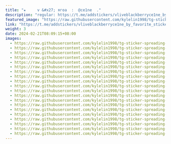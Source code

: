 ```yaml
---
title: "★⁪⁬⁮⁮   ⁪⁬⁮⁮  v &#x27; ягоа  :  @ce1ne  ."
description: "regular: https://t.me/addstickers/vliveblackberryce1ne_by_favorite_stickers_bot"
featured_image: "https://raw.githubusercontent.com/kylelin1998/tg-sticker-spreading-worldwide-images/main/img/f6318daf-4d9d-4275-a4e3-f4eb71b823ea.jpg"
link: "https://t.me/addstickers/vliveblackberryce1ne_by_favorite_stickers_bot"
weight: 3
date: 2024-02-21T08:09:15+08:00
images:
  - https://raw.githubusercontent.com/kylelin1998/tg-sticker-spreading-worldwide-images/main/img/f6318daf-4d9d-4275-a4e3-f4eb71b823ea.jpg
  - https://raw.githubusercontent.com/kylelin1998/tg-sticker-spreading-worldwide-images/main/img/d3af233f-b15a-4336-8bd7-635969ddc248.jpg
  - https://raw.githubusercontent.com/kylelin1998/tg-sticker-spreading-worldwide-images/main/img/d96ab015-4670-4781-9e6a-5c9806bdb2ff.jpg
  - https://raw.githubusercontent.com/kylelin1998/tg-sticker-spreading-worldwide-images/main/img/1fdc3e0b-6600-4231-9623-a0b7e77adcda.jpg
  - https://raw.githubusercontent.com/kylelin1998/tg-sticker-spreading-worldwide-images/main/img/6560e77a-2f7c-4d59-9399-255e201d41cc.jpg
  - https://raw.githubusercontent.com/kylelin1998/tg-sticker-spreading-worldwide-images/main/img/ee0c23b3-186e-4d0f-aa72-ced016edf170.jpg
  - https://raw.githubusercontent.com/kylelin1998/tg-sticker-spreading-worldwide-images/main/img/71590317-38f3-4401-8e47-e5f4a68ed5a1.jpg
  - https://raw.githubusercontent.com/kylelin1998/tg-sticker-spreading-worldwide-images/main/img/28609660-1ebf-470a-9e7e-6a560b51e485.jpg
  - https://raw.githubusercontent.com/kylelin1998/tg-sticker-spreading-worldwide-images/main/img/4689ef69-c8d6-4c4a-b686-b4aade9014c2.jpg
  - https://raw.githubusercontent.com/kylelin1998/tg-sticker-spreading-worldwide-images/main/img/7b11d083-f395-4586-b926-22bddbe3093f.jpg
  - https://raw.githubusercontent.com/kylelin1998/tg-sticker-spreading-worldwide-images/main/img/7cd1a444-6f51-41de-9170-b431d4b746cf.jpg
  - https://raw.githubusercontent.com/kylelin1998/tg-sticker-spreading-worldwide-images/main/img/b2ed8f91-4aba-4b80-8647-5179c1dcd6fc.jpg
  - https://raw.githubusercontent.com/kylelin1998/tg-sticker-spreading-worldwide-images/main/img/cf2c6e42-8a45-4f23-9f06-dbd72cc7ca02.jpg
  - https://raw.githubusercontent.com/kylelin1998/tg-sticker-spreading-worldwide-images/main/img/97e7ddd6-0c0a-46d1-bea1-7d224a2f83e8.jpg
  - https://raw.githubusercontent.com/kylelin1998/tg-sticker-spreading-worldwide-images/main/img/2347e493-de4f-4d41-94f8-67f0ce68fed5.jpg
  - https://raw.githubusercontent.com/kylelin1998/tg-sticker-spreading-worldwide-images/main/img/93b6ca65-0a1a-4933-8870-2f2c910fa832.jpg
  - https://raw.githubusercontent.com/kylelin1998/tg-sticker-spreading-worldwide-images/main/img/cb738d61-8b01-4e3c-91fc-649b454443ee.jpg
  - https://raw.githubusercontent.com/kylelin1998/tg-sticker-spreading-worldwide-images/main/img/1c759883-6f5f-4e2a-ac23-45597192527e.jpg
  - https://raw.githubusercontent.com/kylelin1998/tg-sticker-spreading-worldwide-images/main/img/4a3779e0-9d6f-42bf-8c62-9cdae125d464.jpg
  - https://raw.githubusercontent.com/kylelin1998/tg-sticker-spreading-worldwide-images/main/img/d668fdb1-7e21-457e-acc7-0acb18fa2741.jpg
---
```

